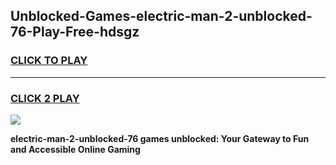 
## Unblocked-Games-electric-man-2-unblocked-76-Play-Free-hdsgz
<h3>
<a href="https://premium76.site?title=electric-man-2-unblocked-76&ref=10A">CLICK TO PLAY</a></h3>
<hr>

<h3>
<a href="https://premium76.site?title=electric-man-2-unblocked-76&ref=10A">CLICK 2 PLAY</a>
  
</h3>

<a href="https://premium76.site?title=electric-man-2-unblocked-76&ref=10A"><img src="https://clearcache.store/games.png"></a>


**electric-man-2-unblocked-76 games unblocked: Your Gateway to Fun and Accessible Online Gaming**

